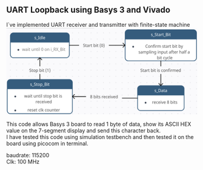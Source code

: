 ## UART Loopback using Basys 3 and Vivado  

I`ve implemented UART receiver and transmitter with finite-state machine  
![alt text](https://github.com/kissinger1337/VHDL/blob/main/UART%20Receiver/diagram/FSM.png)  

This code allows Basys 3 board to read 1 byte of data, show its ASCII HEX value on the 7-segment display and send this character back.  
I have tested this code using simulation testbench and then tested it on the board using picocom in terminal.  

baudrate: 115200  
Clk: 100 MHz
